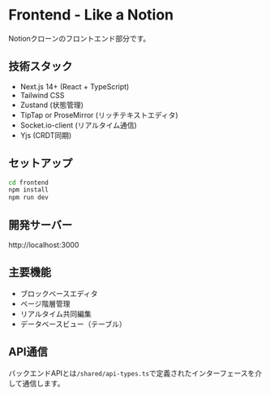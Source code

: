 # Frontend - Like a Notion

Notionクローンのフロントエンド部分です。

## 技術スタック
- Next.js 14+ (React + TypeScript)
- Tailwind CSS
- Zustand (状態管理)
- TipTap or ProseMirror (リッチテキストエディタ)
- Socket.io-client (リアルタイム通信)
- Yjs (CRDT同期)

## セットアップ
```bash
cd frontend
npm install
npm run dev
```

## 開発サーバー
http://localhost:3000

## 主要機能
- ブロックベースエディタ
- ページ階層管理
- リアルタイム共同編集
- データベースビュー（テーブル）

## API通信
バックエンドAPIとは`/shared/api-types.ts`で定義されたインターフェースを介して通信します。